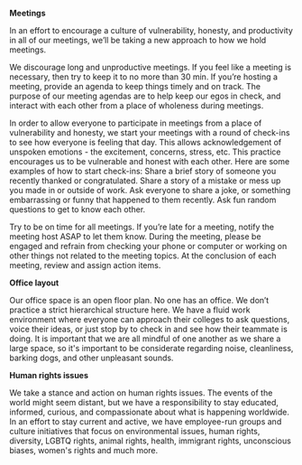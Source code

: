 **Meetings**

In an effort to encourage a culture of vulnerability, honesty, and productivity in all of our meetings, we’ll be taking a new approach to how we hold meetings. 

We discourage long and unproductive meetings. If you feel like a meeting is necessary, then try to keep it to no more than 30 min. If you’re hosting a meeting, provide an agenda to keep things timely and on track. The purpose of our meeting agendas are to help keep our egos in check, and interact with each other from a place of wholeness during meetings.

In order to allow everyone to participate in meetings from a place of vulnerability and honesty, we start your meetings with a round of check-ins to see how everyone is feeling that day. This allows acknowledgement of unspoken emotions - the excitement, concerns, stress, etc. This practice encourages us to be vulnerable and honest with each other. Here are some examples of how to start check-ins: Share a brief story of someone you recently thanked or congratulated. Share a story of a mistake or mess up you made in or outside of work. Ask everyone to share a joke, or something embarrassing or funny that happened to them recently. Ask fun random questions to get to know each other.

Try to be on time for all meetings. If you’re late for a meeting, notify the meeting host ASAP to let them know. During the meeting, please be engaged and refrain from checking your phone or computer or working on other things not related to the meeting topics. At the conclusion of each meeting, review and assign action items.

**Office layout** 
 
Our office space is an open floor plan. No one has an office. We don’t practice a strict hierarchical structure here. We have a fluid work environment where everyone can approach their colleges to ask questions, voice their ideas, or just stop by to check in and see how their teammate is doing. It is important that we are all mindful of one another as we share a large space, so it's important to be considerate regarding noise, cleanliness, barking dogs, and other unpleasant sounds.

**Human rights issues**

We take a stance and action on human rights issues. The events of the world might seem distant, but we have a responsibility to stay educated, informed, curious, and compassionate about what is happening worldwide. In an effort to stay current and active, we have employee-run groups and culture initiatives that focus on environmental issues, human rights, diversity, LGBTQ rights, animal rights, health, immigrant rights, unconscious biases, women's rights and much more.
